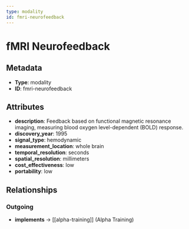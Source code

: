 ```yaml
---
type: modality
id: fmri-neurofeedback
---
```


# fMRI Neurofeedback

## Metadata

- **Type**: modality
- **ID**: fmri-neurofeedback

## Attributes

- **description**: Feedback based on functional magnetic resonance imaging, measuring blood oxygen level-dependent (BOLD) response.
- **discovery_year**: 1995
- **signal_type**: hemodynamic
- **measurement_location**: whole brain
- **temporal_resolution**: seconds
- **spatial_resolution**: millimeters
- **cost_effectiveness**: low
- **portability**: low

## Relationships

### Outgoing

- **implements** → [[alpha-training]] (Alpha Training)

